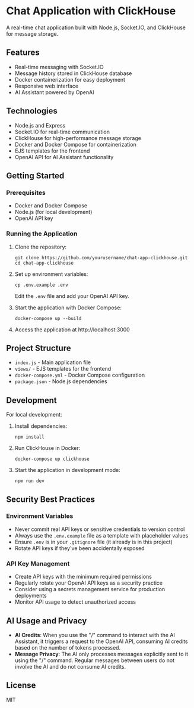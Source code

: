 # Chat Application with ClickHouse

A real-time chat application built with Node.js, Socket.IO, and ClickHouse for message storage.

## Features

- Real-time messaging with Socket.IO
- Message history stored in ClickHouse database
- Docker containerization for easy deployment
- Responsive web interface
- AI Assistant powered by OpenAI

## Technologies

- Node.js and Express
- Socket.IO for real-time communication
- ClickHouse for high-performance message storage
- Docker and Docker Compose for containerization
- EJS templates for the frontend
- OpenAI API for AI Assistant functionality

## Getting Started

### Prerequisites

- Docker and Docker Compose
- Node.js (for local development)
- OpenAI API key

### Running the Application

1. Clone the repository:
   ```
   git clone https://github.com/yourusername/chat-app-clickhouse.git
   cd chat-app-clickhouse
   ```

2. Set up environment variables:
   ```
   cp .env.example .env
   ```
   Edit the `.env` file and add your OpenAI API key.

3. Start the application with Docker Compose:
   ```
   docker-compose up --build
   ```

4. Access the application at http://localhost:3000

## Project Structure

- `index.js` - Main application file
- `views/` - EJS templates for the frontend
- `docker-compose.yml` - Docker Compose configuration
- `package.json` - Node.js dependencies

## Development

For local development:

1. Install dependencies:
   ```
   npm install
   ```

2. Run ClickHouse in Docker:
   ```
   docker-compose up clickhouse
   ```

3. Start the application in development mode:
   ```
   npm run dev
   ```

## Security Best Practices

### Environment Variables

- Never commit real API keys or sensitive credentials to version control
- Always use the `.env.example` file as a template with placeholder values
- Ensure `.env` is in your `.gitignore` file (it already is in this project)
- Rotate API keys if they've been accidentally exposed

### API Key Management

- Create API keys with the minimum required permissions
- Regularly rotate your OpenAI API keys as a security practice
- Consider using a secrets management service for production deployments
- Monitor API usage to detect unauthorized access

## AI Usage and Privacy

- **AI Credits**: When you use the "/" command to interact with the AI Assistant, it triggers a request to the OpenAI API, consuming AI credits based on the number of tokens processed.
- **Message Privacy**: The AI only processes messages explicitly sent to it using the "/" command. Regular messages between users do not involve the AI and do not consume AI credits.

## License

MIT 